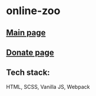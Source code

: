 # online-zoo

## [Main page](https://rz0r.github.io/online-zoo/)

## [Donate page](https://rz0r.github.io/online-zoo/donate.html)

## Tech stack:

HTML, SCSS, Vanilla JS, Webpack

